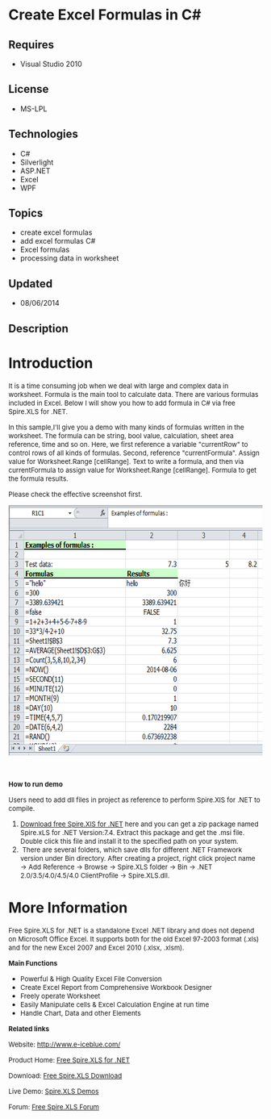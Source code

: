# Create Excel Formulas in C#
## Requires
- Visual Studio 2010
## License
- MS-LPL
## Technologies
- C#
- Silverlight
- ASP.NET
- Excel
- WPF
## Topics
- create excel formulas
- add excel formulas C#
- Excel formulas
- processing data in worksheet
## Updated
- 08/06/2014
## Description

<h1>Introduction</h1>
<p><span style="font-size:small">It is a time consuming job when we deal with large and complex data in worksheet. Formula is the main tool to calculate data. There are various formulas included in Excel. Below I will show you how to add formula in C# via free
 Spire.XLS for .NET.</span></p>
<p><span style="font-size:small">In this sample,I'll give you a demo with many kinds of formulas written in the worksheet. The formula can be string, bool value, calculation, sheet area reference, time and so on. Here, we first reference a variable &quot;currentRow&quot;
 to control rows of all kinds of formulas. Second, reference &quot;currentFormula&quot;. Assign value for Worksheet.Range [cellRange]. Text to write a formula, and then via currentFormula to assign value for Worksheet.Range [cellRange]. Formula to get the formula results.</span></p>
<p><span style="font-size:small">Please check the effective screenshot first.</span></p>
<p><span style="font-size:small"><img id="122336" src="122336-addformulas.png" alt="" width="630" height="496"><br>
</span></p>
<p>&nbsp;</p>
<p><strong><span style="font-size:small">How to run demo&nbsp;</span></strong></p>
<p><span style="font-size:small"><span style="font-size:small">Users need to add dll files in project as reference to perform Spire.XlS for .NET to compile.</span></span></p>
<ol>
<li><span style="font-size:small"><a href="http://www.e-iceblue.com/Download/download-excel-for-net-now.html">Download free Spire.XlS for .NET</a> here and you can get a zip package named Spire.xLS for .NET Version:7.4. Extract this package and get the .msi
 file. Double click this file and install it to the specified path on your system.</span>
</li><li><span style="font-size:small">&nbsp;</span><span style="font-size:small">There are several folders, which save dlls for different .NET Framework version under Bin directory. After creating a project, right click project name &rarr; Add Reference &rarr;
 Browse &rarr; Spire.XLS folder &rarr; Bin &rarr; .NET 2.0/3.5/4.0/4.5/4.0 ClientProfile &rarr; Spire.XLS.dll.</span>
</li></ol>
<h1>More Information</h1>
<p><span style="font-size:small">Free Spire.XLS for .NET is a standalone Excel .NET library and does not depend on Microsoft Office Excel. It supports both for the old Excel 97-2003 format (.xls) and for the new Excel 2007 and Excel 2010 (.xlsx, .xlsm).</span></p>
<p><span style="font-size:small"><strong>Main Functions</strong></span></p>
<ul>
<li><span style="font-size:small">Powerful &amp; High Quality Excel File Conversion</span>
</li><li><span style="font-size:small">Create Excel Report from Comprehensive Workbook Designer</span>
</li><li><span style="font-size:small">Freely operate Worksheet</span> </li><li><span style="font-size:small">Easily Manipulate cells &amp; Excel Calculation Engine at run time</span>
</li><li><span style="font-size:small">Handle Chart, Data and other Elements</span> </li></ul>
<p><strong><span style="font-size:small">Related links</span></strong></p>
<p><span style="font-size:small">Website: <a href="http://www.e-iceblue.com/">http://www.e-iceblue.com/</a></span></p>
<p><span style="font-size:small">Product Home: <a href="http://www.e-iceblue.com/Introduce/free-xls-component.html">
Free Spire.XLS for .NET</a></span></p>
<p><span style="font-size:small">Download: <a href="http://www.e-iceblue.com/Download/download-excel-for-net-now.html">
Free Spire.XLS Download</a><br>
</span></p>
<p><span style="font-size:small">Live Demo: <a href="http://www.e-iceblue.com/Knowledgebase/Spire.XLS/Demos.html">
Spire.XLS Demos</a><br>
</span></p>
<p><span style="font-size:small">Forum: <a href="http://www.e-iceblue.com/forum/spire-xls-f4.html">
Free Spire.XLS Forum</a></span></p>

